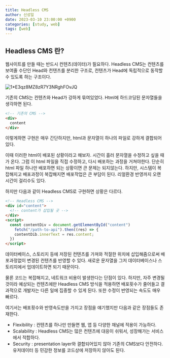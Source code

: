 ```yaml
---
title: Headless CMS
author: 신성일
date: 2023-03-10 23:00:00 +0900
categories: [study, web]
tags: [web]
---
```




## Headless CMS 란?

웹사이트를 만들 때는 반드시 컨텐츠(데이터)가 필요하다. Headless CMS는 컨텐츠를 보여줄 수단인 Head와 컨텐츠를 분리한 구조로, 컨텐츠가 Head에 독립적으로 동작할 수 있도록 하는 구조이다.

![1*E3qz8MZ8zR7Y3NRghFOvJQ](https://miro.medium.com/v2/resize:fit:1400/format:webp/1*E3qz8MZ8zR7Y3NRghFOvJQ.png)

기존의 CMS는 컨텐츠와 Head가 강하게 묶여있었다. Html에 하드코딩된 문자열들을 생각하면 된다. 

```html
<!-- 기존의 CMS -->
<div>
  content	
</div>
```

이렇게하면 구현은 매우 간단하지만, html과 문자열이 하나의 파일로 강하게 결합되어있다. 

이때 이러한 html이 배포된 상황이라고 해보자. 시간이 흘러 문자열을 수정하고 싶을 때가 온다. 그럼 이 html 파일을 직접 수정하고, 다시 배포하는 과정을 거쳐야한다. 단순히 html 파일 하나만 배포하면 되는 상황이면 큰 문제는 되지않는다. 하지만, 시스템이 복잡해지고 배포과정이 복잡해지면 배포작업은 큰 부담이 된다. 리얼환경 반영까지 오랜 시간이 걸리수도 있다.

하지만 다음과 같이 Headless CMS로 구현하면 상황은 다르다.

```html
<!-- Headless CMS -->
<div id="content">
  <!-- content가 삽입될 곳 -->
</div>
<script>
  const contentDiv = document.getElementById("content")
	fetch("/path-to-api").then((res) => {
    contentDib.innerText = res.content;
  })
</script>
```

데이터베이스, 스토리지 등에 저장된 컨텐츠를 가져와 적절한 위치에 삽입해줌으로써 배포과정없이 변경된 컨텐츠를 반영할 수 있다. 새로운 문자열을 그저 데이터베이스나 스토리지에서 업데이트하면 되기 때문이다.

물론 코드는 복잡해지고, 네트워크 비용이 발생한다는 단점이 있다. 하지만, 자주 변경될 것이라 예상되는 컨텐츠에만 Headless CMS 방식을 적용하면 배포횟수가 줄어들고 결과적으로 개발자는 다른 일에 집중할 수 있게 된다. 또한 수정이 반영되는 속도도 매우 빠르다.

여기서는 배포횟수와 반영속도만을 가지고 장점을 얘기했지만 다음과 같은 장점들도 존재한다.

- Flexibility : 컨텐츠를 하나만 만들면 웹, 앱 등 다양한 채널에 적용이 가능하다. 
- Scalability : Headless CMS는 많은 컨텐츠에 대응이 쉬워서, 성장해가는 서비스에서 적합하다. 
- Security : presentation layer와 결합되어있지 않아 기존의 CMS보다 안전하다. 유저데이터 등 민감한 정보를 코드상에 저장하지 않아도 된다.

